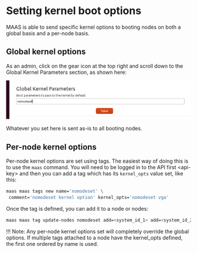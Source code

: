 # Setting kernel boot options


MAAS is able to send specific kernel options to booting nodes on both a global basis and a per-node basis.

## Global kernel options


As an admin, click on the gear icon at the top right and scroll down to the Global Kernel Parameters section, as shown here:

![image](media/global_kernel_opts.png)

Whatever you set here is sent as-is to all booting nodes.

## Per-node kernel options

Per-node kernel options are set using tags. The easiest way of doing this is to use the `maas` command. You will need to be
logged in to the API first \<api-key\> and then you can add a tag which has its `kernel_opts` value set, like this:

```bash 
maas maas tags new name='nomodeset' \
 comment='nomodeset kernel option' kernel_opts='nomodeset vga'
```

Once the tag is defined, you can add it to a node or nodes:

```bash
maas maas tag update-nodes nomodeset add=<system_id_1> add=<system_id_2>
```

!!! Note:
Any per-node kernel options set will completely override the global options. If multiple tags attached to a node have the kernel\_opts defined, the first one ordered by name is used.

